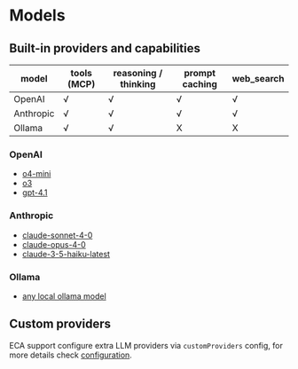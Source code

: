 # Models

## Built-in providers and capabilities

| model     | tools (MCP) | reasoning / thinking | prompt caching | web_search |
|-----------|-------------|----------------------|----------------|------------|
| OpenAI    | √           | √                    | √              | √          |
| Anthropic | √           | √                    | √              | √          |
| Ollama    | √           | √                    | X              | X          |

### OpenAI

- [o4-mini](https://platform.openai.com/docs/models/o4-mini)
- [o3](https://platform.openai.com/docs/models/o3)
- [gpt-4.1](https://platform.openai.com/docs/models/gpt-4.1)

### Anthropic

- [claude-sonnet-4-0](https://docs.anthropic.com/en/docs/about-claude/models/overview)
- [claude-opus-4-0](https://docs.anthropic.com/en/docs/about-claude/models/overview)
- [claude-3-5-haiku-latest](https://docs.anthropic.com/en/docs/about-claude/models/overview)

### Ollama

- [any local ollama model](https://ollama.com/search)

## Custom providers

ECA support configure extra LLM providers via `customProviders` config, for more details check [configuration](./configuration.md#custom-llm-providers).
